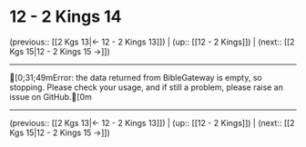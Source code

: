 # 12 - 2 Kings 14

(previous:: [[2 Kgs 13|← 12 - 2 Kings 13]]) | (up:: [[12 - 2 Kings]]) | (next:: [[2 Kgs 15|12 - 2 Kings 15 →]])

***
[0;31;49mError: the data returned from BibleGateway is empty, so stopping. Please check your usage, and if still a problem, please raise an issue on GitHub.[0m

***

(previous:: [[2 Kgs 13|← 12 - 2 Kings 13]]) | (up:: [[12 - 2 Kings]]) | (next:: [[2 Kgs 15|12 - 2 Kings 15 →]])
